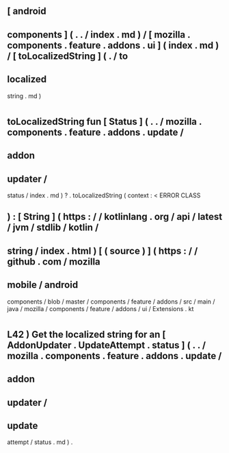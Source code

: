 [
android
-
components
]
(
.
.
/
index
.
md
)
/
[
mozilla
.
components
.
feature
.
addons
.
ui
]
(
index
.
md
)
/
[
toLocalizedString
]
(
.
/
to
-
localized
-
string
.
md
)
#
toLocalizedString
fun
[
Status
]
(
.
.
/
mozilla
.
components
.
feature
.
addons
.
update
/
-
addon
-
updater
/
-
status
/
index
.
md
)
?
.
toLocalizedString
(
context
:
<
ERROR
CLASS
>
)
:
[
String
]
(
https
:
/
/
kotlinlang
.
org
/
api
/
latest
/
jvm
/
stdlib
/
kotlin
/
-
string
/
index
.
html
)
[
(
source
)
]
(
https
:
/
/
github
.
com
/
mozilla
-
mobile
/
android
-
components
/
blob
/
master
/
components
/
feature
/
addons
/
src
/
main
/
java
/
mozilla
/
components
/
feature
/
addons
/
ui
/
Extensions
.
kt
#
L42
)
Get
the
localized
string
for
an
[
AddonUpdater
.
UpdateAttempt
.
status
]
(
.
.
/
mozilla
.
components
.
feature
.
addons
.
update
/
-
addon
-
updater
/
-
update
-
attempt
/
status
.
md
)
.
